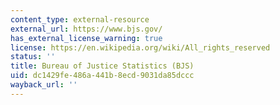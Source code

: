 ```yaml
---
content_type: external-resource
external_url: https://www.bjs.gov/
has_external_license_warning: true
license: https://en.wikipedia.org/wiki/All_rights_reserved
status: ''
title: Bureau of Justice Statistics (BJS)
uid: dc1429fe-486a-441b-8ecd-9031da85dccc
wayback_url: ''
---
```

